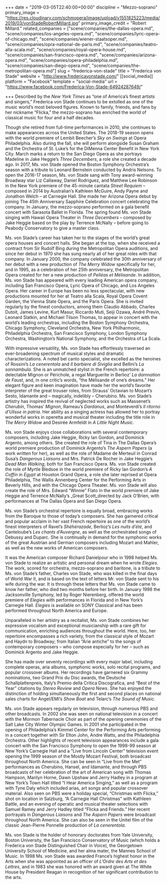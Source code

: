 +++
date = "2019-03-05T22:40:00+00:00"
discipline = "Mezzo-soprano"
primary_image = "https://res.cloudinary.com/schmopera/image/upload/v1551825223/media/2019/03/vonStadeRobertMillard.jpg"
primary_image_credit = "Robert Millard."
related_companies = ["scene/companies/the-dallas-opera.md", "scene/companies/los-angeles-opera.md", "scene/companies/lyric-opera-of-chicago.md", "scene/companies/wiener-staatsoper.md", "scene/companies/opra-national-de-paris.md", "scene/companies/teatro-alla-scala.md", "scene/companies/royal-opera-house.md", "scene/companies/san-francisco-opera.md", "scene/companies/arizona-opera.md", "scene/companies/opera-philadelphia.md", "scene/companies/san-diego-opera.md", "scene/companies/the-metropolitan-opera.md"]
slug = "frederica-von-stade"
title = "Frederica von Stade"
website = "http://www.fredericavonstade.com/"
[[social_media]]
platform = "Facebook"
template = "social-media"
url = "https://www.facebook.com/Frederica-Von-Stade-64924287649/"

+++
Described by the _New York Times_ as “one of America’s finest artists and singers,” Frederica von Stade continues to be extolled as one of the music world’s most beloved figures. Known to family, friends, and fans by her nickname “Flicka,” the mezzo-soprano has enriched the world of classical music for four and a half decades.

Though she retired from full-time performances in 2010, she continues to make appearances across the United States. The 2018-19 season opens with the world premiere of Lembit Beecher’s _Sky on Swings_ at Opera Philadelphia. Also during the fall, she will perform alongside Susan Graham and the Orchestra of St. Luke’s for the DiMenna Center Benefit in New York City. March marks a return to the San Diego Opera as she portrays Madeline in Jake Heggie’s _Three Decembers_, a role she created a decade ago. In 2017, Ms. von Stade opened the Boston Symphony Orchestra’s season with a tribute to Leonard Bernstein conducted by Andris Nelsons. To open the 2016-17 season, Ms. von Stade sang with Tony award-winning Broadway star Liz Callaway, Daniel Rodriguez, and Matthew Lee Robinson in the New York premiere of the 45-minute cantata _Street Requiem_ – composed in 2014 by Australian’s Kathleen McGuire, Andy Payne and Jonathon Welch – at Carnegie Hall. She made her Arizona Opera debut by joining The 45th Anniversary Sapphire Celebration concert celebrating the company. In January, the mezzo-soprano performed on a gala benefit concert with Sarasota Ballet in Florida. The spring found Ms. von Stade singing with Hawaii Opera Theater in _Three Decembers_ – composed by Jake Heggie based on the play by Terrence McNally – before going to Peabody Conservatory to give a master class.

Ms. von Stade’s career has taken her to the stages of the world’s great opera houses and concert halls. She began at the top, when she received a contract from Sir Rudolf Bing during the Metropolitan Opera auditions, and since her debut in 1970 she has sung nearly all of her great roles with that company. In January 2000, the company celebrated the 30th anniversary of her debut with a new production of _The Merry Widow_ specifically for her, and in 1995, as a celebration of her 25th anniversary, the Metropolitan Opera created for her a new production of _Pelléas et Mélisande_. In addition, Ms. von Stade has appeared with every leading American opera company, including San Francisco Opera, Lyric Opera of Chicago, and Los Angeles Opera. Her career in Europe has been no less spectacular, with new productions mounted for her at Teatro alla Scala, Royal Opera Covent Garden, the Vienna State Opera, and the Paris Opera. She is invited regularly by the finest conductors, among them Claudio Abbado, Charles Dutoit, James Levine, Kurt Masur, Riccardo Muti, Seiji Ozawa, André Previn, Leonard Slatkin, and Michael Tilson Thomas, to appear in concert with the world’s leading orchestras, including the Boston Symphony Orchestra, Chicago Symphony, Cleveland Orchestra, New York Philharmonic, Philadelphia Orchestra, San Francisco Symphony, London Symphony Orchestra, Washington’s National Symphony, and the Orchestra of La Scala.

With impressive versatility, Ms. von Stade has effortlessly traversed an ever-broadening spectrum of musical styles and dramatic characterizations. A noted bel canto specialist, she excelled as the heroines of Rossini’s _La cenerentola_ and _Il barbiere di Siviglia_ and Bellini’s _La sonnambula_. She is an unmatched stylist in the French repertoire: a delectable Mignon or Périchole, a regal Marguerite in Berlioz’ _La damnation de Faust_, and, in one critic’s words, “the Mélisande of one’s dreams.” Her elegant figure and keen imagination have made her the world’s favorite interpreter of the great trouser roles, from Strauss’ Octavian to Mozart’s Sesto, Idamante and – magically, indelibly – Cherubino. Ms. von Stade’s artistry has inspired the revival of neglected works such as Massenet’s _Cherubin_, Thomas’ _Mignon_, Rameau’s _Dardanus_, and Monteverdi’s _Il ritorno d’Ulisse in patria_. Her ability as a singing actress has allowed her to portray wonderful works in operetta and musical theater including the title role in _The Merry Widow_ and Desirée Armfeldt in _A Little Night Music_.

Ms. von Stade enjoys close collaborations with several contemporary composers, including Jake Heggie, Ricky Ian Gordon, and Dominick Argento, among others. She created the role of Tina in The Dallas Opera’s world premiere production of Dominick Argento’s _The Aspern Papers_ (a work written for her), as well as the role of Madame de Merteuil in Conrad Susa’s _Dangerous Liaisons_ and Mrs. Patrick De Rocher in Jake Heggie’s _Dead Man Walking_, both for San Francisco Opera. Ms. von Stade created the role of Myrtle Bledsoe in the world premiere of Ricky Ian Gordon’s _A Coffin in Egypt_ at Houston Grand Opera, a role she later reprised at Opera Philadelphia, The Wallis Annenberg Center for the Performing Arts in Beverly Hills, and with the Chicago Opera Theater. Ms. von Stade will also create the role of Mrs. Edward “Winnie” Flato in the world premiere of Jake Heggie and Terrence McNally’s _Great Scott_directed by Jack O’Brien, with performances at The Dallas Opera and San Diego Opera.

Ms. von Stade’s orchestral repertoire is equally broad, embracing works from the Baroque to those of today’s composers. She has garnered critical and popular acclaim in her vast French repertoire as one of the world’s finest interpreters of Ravel’s _Shéhérazade_, Berlioz’s _Les nuits d’été_, and Canteloube’s _Les chants d’Auvergne_, as well as the orchestrated songs of Debussy and Duparc. She is continually in demand for the symphonic works of the great Austrian and German composers including Mozart and Mahler, as well as the new works of American composers.

It was the American composer Richard Danielpour who in 1998 helped Ms. von Stade to realize an artistic and personal dream when he wrote _Elegies_. The work, scored for orchestra, mezzo-soprano and baritone, is a tribute to Ms. von Stade’s father, Charles von Stade, who was killed in the final days of World War II, and is based on the text of letters Mr. von Stade sent to his wife during the war. It is through these letters that Ms. von Stade came to know her father, who died two months before her birth. In January 1998 the Jacksonville Symphony, led by Roger Nierenberg, offered the world premiere of _Elegies_ with performances in Florida and in New York’s Carnegie Hall. _Elegies_ is available on SONY Classical and has been performed throughout North America and Europe.

Unparalleled in her artistry as a recitalist, Ms. von Stade combines her expressive vocalism and exceptional musicianship with a rare gift for communication, enriching audiences throughout the world. Here, too, her repertoire encompasses a rich variety, from the classical style of Mozart and Haydn to Broadway; from Italian “Arie antiche” to the songs of contemporary composers – who compose especially for her – such as Dominick Argento and Jake Heggie.

She has made over seventy recordings with every major label, including complete operas, aria albums, symphonic works, solo recital programs, and popular crossover albums. Her recordings have garnered six Grammy nominations, two Grand Prix du Disc awards, the Deutsche Schallplattenpreis, Italy’s Premio della Critica Discografica, and “Best of the Year” citations by _Stereo Review_ and _Opera News_. She has enjoyed the distinction of holding simultaneously the first and second places on national sales charts for Angel/EMI’s _Show Boat_ and Telarc’s _The Sound of Music_.

Ms. von Stade appears regularly on television, through numerous PBS and other broadcasts. In 2002 she was seen on national television in a concert with the Mormon Tabernacle Choir as part of the opening ceremonies of the Salt Lake City Winter Olympic Games. In 2001 she participated in the opening of Philadelphia’s Kimmel Center for the Performing Arts performing in a concert together with Sir Elton John, Andre Watts, and the Philadelphia Orchestra. Other highlights of recent television appearances include a gala concert with the San Francisco Symphony to open the 1998-99 season at New York’s Carnegie Hall and a “Live from Lincoln Center” television event opening the 1999 season of the Mostly Mozart Festival, both broadcast throughout North America. She can be seen in “Live from the Met” performances as Cherubino, Hansel, and Idamante, and through PBS broadcasts of her celebration of the art of American song with Thomas Hampson, Marilyn Horne, Dawn Upshaw and Jerry Hadley in a program at New York’s Town Hall titled “I Hear America Singing,” as well as a program with Tyne Daly which included arias, art songs and popular crossover material. Also seen on PBS were a holiday special, “Christmas with Flicka,” shot on location in Salzburg, “A Carnegie Hall Christmas” with Kathleen Battle, and an evening of operatic and musical theater selections with Samuel Ramey and Jerry Hadley titled “Flicka and Friends.” Her recent portrayals in _Dangerous Liaisons_ and _The Aspern Papers_ were broadcast throughout North America. She can also be seen in the Unitel film of the classic Jean-Pierre Ponnelle production of _La cenerentola_.

Ms. von Stade is the holder of honorary doctorates from Yale University, Boston University, the San Francisco Conservatory of Music (which holds a Frederica von Stade Distinguished Chair in Voice), the Georgetown University School of Medicine, and her alma mater, the Mannes School of Music. In 1998 Ms. von Stade was awarded France’s highest honor in the Arts when she was appointed as an officer of _L’Ordre des Arts et des Lettres_, and in 1983 she was honored with an award given at The White House by President Reagan in recognition of her significant contribution to the arts.